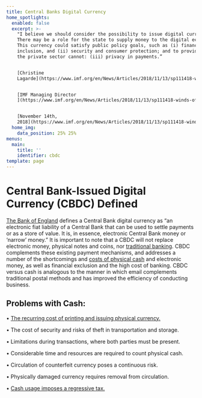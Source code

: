 ```yaml
---
title: Central Banks Digital Currency
home_spotlights:
  enabled: false
  excerpt: >-
    "I believe we should consider the possibility to issue digital currency.
    There may be a role for the state to supply money to the digital economy.
    This currency could satisfy public policy goals, such as (i) financial
    inclusion, and (ii) security and consumer protection; and to provide what
    the private sector cannot: (iii) privacy in payments.” 


    [Christine
    Lagarde](https://www.imf.org/en/News/Articles/2018/11/13/sp111418-winds-of-change-the-case-for-new-digital-currency)


    [IMF Managing Director
    ](https://www.imf.org/en/News/Articles/2018/11/13/sp111418-winds-of-change-the-case-for-new-digital-currency)


    [November 14th,
    2018](https://www.imf.org/en/News/Articles/2018/11/13/sp111418-winds-of-change-the-case-for-new-digital-currency)
  home_img:
    data_position: 25% 25%
menus:
  main:
    title: ''
    identifier: cbdc
template: page
---
```

# Central Bank-Issued Digital Currency (CBDC) Defined

[The Bank of England](https://www.bankofengland.co.uk/-/media/boe/files/working-paper/2018/broadening-narrow-money-monetary-policy-with-a-central-bank-digital-currency.pdf) defines a Central Bank digital currency as “an electronic fiat liability of a Central Bank that can be used to settle payments or as a store
of value. It is, in essence, electronic Central Bank money or ‘narrow’ money.”
It is important to note that a CBDC will not replace electronic money, physical
notes and coins, nor [traditional banking](https://s3.amazonaws.com/real.stlouisfed.org/wp/2018/2018-026.pdf). CBDC complements these existing
payment mechanisms, and addresses a number of the shortcomings and [costs
of physical cash](https://hbr.org/2014/06/the-hidden-costs-of-cash) and electronic money, as well as financial exclusion and the
high cost of banking. CBDC versus cash is analogous to the manner in which
email complements traditional postal methods and has improved the efficiency
of conducting business.

## Problems with Cash:

• [The recurring cost of printing and issuing physical currency.](https://www.mckinsey.com/industries/financial-services/our-insights/attacking-the-cost-of-cash) 

[](https://www.mckinsey.com/industries/financial-services/our-insights/attacking-the-cost-of-cash)• The cost of security and risks of theft in transportation and storage. 

• Limitations during transactions, where both parties must be present. 

• Considerable time and resources are required to count physical cash. 

• Circulation of counterfeit currency poses a continuous risk. 

• Physically damaged currency requires removal from circulation. 

• [Cash usage imposes a regressive tax.](https://hbr.org/2014/06/the-hidden-costs-of-cash)
